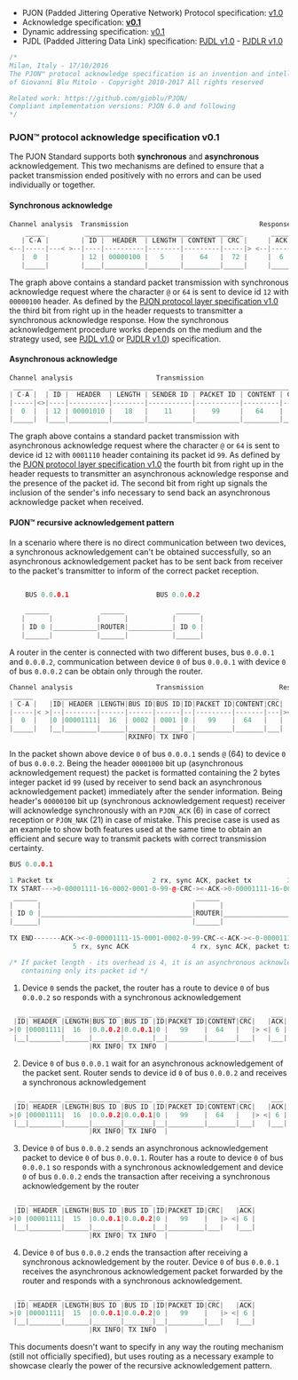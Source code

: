 - PJON (Padded Jittering Operative Network) Protocol specification: [v1.0](/specification/PJON-protocol-specification-v1.0.md)
- Acknowledge specification: **[v0.1](/specification/PJON-protocol-acknowledge-specification-v0.1.md)**
- Dynamic addressing specification: [v0.1](/specification/PJON-dynamic-addressing-specification-v0.1.md)
- PJDL (Padded Jittering Data Link) specification: [PJDL v1.0](/strategies/SoftwareBitBang/specification/PJDL-specification-v1.0.md) - [PJDLR v1.0](/strategies/OverSampling/specification/PJDLR-specification-v1.0.md)

```cpp
/*
Milan, Italy - 17/10/2016
The PJON™ protocol acknowledge specification is an invention and intellectual property
of Giovanni Blu Mitolo - Copyright 2010-2017 All rights reserved

Related work: https://github.com/gioblu/PJON/
Compliant implementation versions: PJON 6.0 and following
*/
```
### PJON™ protocol acknowledge specification v0.1
The PJON Standard supports both **synchronous** and **asynchronous** acknowledgement.
This two mechanisms are defined to ensure that a packet transmission ended positively with no errors and can be used individually or together.

#### Synchronous acknowledge
```cpp  
Channel analysis  Transmission                                 Response
    _____          ________________________________________       _____
   | C-A |        | ID |  HEADER  | LENGTH | CONTENT | CRC |     | ACK |
<--|-----|---< >--|----|----------|--------|---------|-----|> <--|-----|
   |  0  |        | 12 | 00000100 |   5    |    64   |  72 |     |  6  |
   |_____|        |____|__________|________|_________|_____|     |_____|
```

The graph above contains a standard packet transmission with synchronous acknowledge request where the character `@` or `64` is sent to device id `12` with `00000100` header. As defined by the [PJON protocol layer specification v1.0](/specification/PJON-protocol-specification-v1.0.md) the third bit from right up in the header requests to transmitter a synchronous acknowledge response. How the synchronous acknowledgement procedure works depends on the medium and the strategy used, see [PJDL v1.0](/strategies/SoftwareBitBang/specification/PJDL-specification-v1.0.md) or [PJDLR v1.0](/strategies/OverSampling/specification/PJDLR-specification-v1.0.md)) specification.

#### Asynchronous acknowledge

```cpp
Channel analysis                     Transmission
 _____    _________________________________________________________________
| C-A |  | ID |  HEADER  | LENGTH | SENDER ID | PACKET ID | CONTENT | CRC |
|-----|<>|----|----------|--------|-----------|-----------|---------|-----|>
|  0  |  | 12 | 00001010 |   18   |    11     |    99     |   64    |     |
|_____|  |____|__________|________|___________|___________|_________|_____|

```
The graph above contains a standard packet transmission with asynchronous acknowledge request where the character `@` or `64` is sent to device id `12` with `0001110` header containing its packet id `99`. As defined by the [PJON protocol layer specification v1.0](/specification/PJON-protocol-specification-v1.0.md) the fourth bit from right up in the header requests to transmitter an asynchronous acknowledge response and the presence of the packet id. The second bit from right up signals the inclusion of the sender's info necessary to send back an asynchronous acknowledge packet when received.

#### PJON™ recursive acknowledgement pattern
In a scenario where there is no direct communication between two devices, a synchronous acknowledgement can't be obtained successfully, so an asynchronous acknowledgement packet has to be sent back from receiver to the packet's transmitter to inform of the correct packet reception.

```cpp

    BUS 0.0.0.1                      BUS 0.0.0.2

    ______             ______             ______
   |      |           |      |           |      |
   | ID 0 |___________|ROUTER|___________| ID 0 |
   |______|           |______|           |______|

```
A router in the center is connected with two different buses, bus `0.0.0.1` and `0.0.0.2`, communication between device `0` of bus `0.0.0.1` with device `0` of bus `0.0.0.2` can be obtain only through the router.

```cpp  
Channel analysis                     Transmission                   Response
 _____     _________________________________________________________    ___
| C-A |   |ID| HEADER |LENGTH|BUS ID|BUS ID|ID|PACKET ID|CONTENT|CRC|  |ACK|
|-----|< >|--|--------|------|------|------|--|---------|-------|---|><|---|
|  0  |   |0 |00001111|  16  | 0002 | 0001 |0 |   99    |  64   |   |  | 6 |
|_____|   |__|________|______|______|______|__|_________|_______|___|  |___|
                             |RXINFO| TX INFO |           
```
In the packet shown above device `0` of bus `0.0.0.1` sends `@` (64) to device `0` of bus `0.0.0.2`. Being the header `00001000` bit up (asynchronous acknowledgement request) the packet is formatted containing the 2 bytes integer packet id `99` (used by receiver to send back an asynchronous acknowledgement packet) immediately after the sender information. Being header's `00000100` bit up (synchronous acknowledgement request) receiver will acknowledge synchronously with an `PJON_ACK` (6) in case of correct reception or `PJON_NAK` (21) in case of mistake. This precise case is used as an example to show both features used at the same time to obtain an efficient and secure way to transmit packets with correct transmission certainty.

```cpp        
BUS 0.0.0.1                                                                            BUS 0.0.0.2

1 Packet tx                         2 rx, sync ACK, packet tx         3 rx, sync ACK, async ACK tx
TX START--->0-00001111-16-0002-0001-0-99-@-CRC-><-ACK->0-00001111-16-0002-0001-0-99-@-CRC-><-ACK-|
 ______                                        ______                                    ______  |
|      |                                      |      |                                  |      | |
| ID 0 |______________________________________|ROUTER|__________________________________| ID 0 | |
|______|                                      |______|                                  |______| |
                                                                                                 |
TX END-------ACK-><-0-00001111-15-0001-0002-0-99-CRC-<-ACK-><-0-00001111-15-0001-0002-0-99-CRC-<-|
                5 rx, sync ACK                4 rx, sync ACK, packet tx

/* If packet length - its overhead is 4, it is an asynchronous acknowledgement packet
   containing only its packet id */
```
1) Device `0` sends the packet, the router has a route to device `0` of bus `0.0.0.2` so responds with a synchronous acknowledgement
```cpp
  __ ________ ______ _______ _______ __ _________ _______ ___     ___
 |ID| HEADER |LENGTH|BUS ID |BUS ID |ID|PACKET ID|CONTENT|CRC|   |ACK|
>|0 |00001111|  16  |0.0.0.2|0.0.0.1|0 |   99    |  64   |   |> <| 6 |
 |__|________|______|_______|_______|__|_________|_______|___|   |___|
                    |RX INFO| TX INFO  |
```
2) Device `0` of bus `0.0.0.1` wait for an asynchronous acknowledgement of the packet sent. Router sends to device id `0` of bus `0.0.0.2` and receives a synchronous acknowledgement
```cpp
  __ ________ ______ _______ _______ __ _________ _______ ___     ___
 |ID| HEADER |LENGTH|BUS ID |BUS ID |ID|PACKET ID|CONTENT|CRC|   |ACK|
>|0 |00001111|  16  |0.0.0.2|0.0.0.1|0 |   99    |  64   |   |> <| 6 |
 |__|________|______|_______|_______|__|_________|_______|___|   |___|
                    |RX INFO| TX INFO  |
```
3) Device `0` of bus `0.0.0.2` sends an asynchronous acknowledgement packet to device `0` of bus `0.0.0.1`. Router has a route to device `0` of bus `0.0.0.1` so responds with a synchronous acknowledgement and device `0` of bus `0.0.0.2` ends the transaction after receiving a synchronous acknowledgement by the router
```cpp
  __ ________ ______ _______ _______ __ _________ ___     ___
 |ID| HEADER |LENGTH|BUS ID |BUS ID |ID|PACKET ID|CRC|   |ACK|
>|0 |00001111|  15  |0.0.0.1|0.0.0.2|0 |   99    |   |> <| 6 |
 |__|________|______|_______|_______|__|_________|___|   |___|
                    |RX INFO| TX INFO  |
```
4) Device `0` of bus `0.0.0.2` ends the transaction after receiving a synchronous acknowledgement by the router. Device `0` of bus `0.0.0.1` receives the asynchronous acknowledgement packet forwarded by the router and responds with a synchronous acknowledgement.

```cpp
  __ ________ ______ _______ _______ __ _________ ___     ___
 |ID| HEADER |LENGTH|BUS ID |BUS ID |ID|PACKET ID|CRC|   |ACK|
>|0 |00001111|  15  |0.0.0.1|0.0.0.2|0 |   99    |   |> <| 6 |
 |__|________|______|_______|_______|__|_________|___|   |___|
                    |RX INFO| TX INFO  |
```
This documents doesn't want to specify in any way the routing mechanism (still not officially specified), but uses routing as a necessary example to showcase clearly the power of the recursive acknowledgement pattern.
